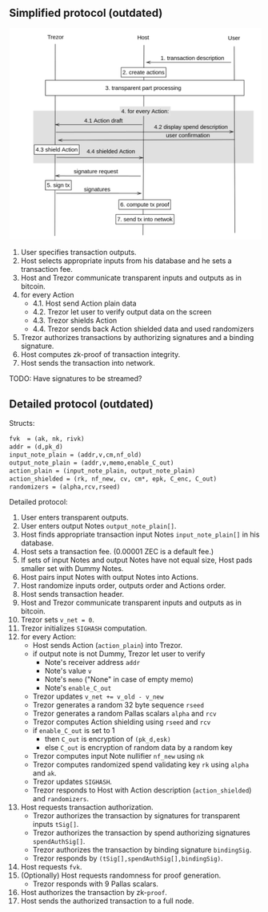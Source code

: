 ## Simplified protocol (outdated)

![protocol](simple.png)

1. User specifies transaction outputs.  
2. Host selects appropriate inputs from his database and he sets a transaction fee.
3. Host and Trezor communicate transparent inputs and outputs as in bitcoin.
4. for every Action
    - 4.1. Host send Action plain data
    - 4.2. Trezor let user to verify output data on the screen
    - 4.3. Trezor shields Action
    - 4.4. Trezor sends back Action shielded data and used randomizers
5. Trezor authorizes transactions by authorizing signatures and a binding signature.  
6. Host computes zk-proof of transaction integrity.  
7. Host sends the transaction into network.

TODO: Have signatures to be streamed?

## Detailed protocol (outdated)

Structs:
```  
fvk  = (ak, nk, rivk)  
addr = (d,pk_d)  
input_note_plain = (addr,v,cm,nf_old)  
output_note_plain = (addr,v,memo,enable_C_out)  
action_plain = (input_note_plain, output_note_plain)  
action_shielded = (rk, nf_new, cv, cm*, epk, C_enc, C_out)   
randomizers = (alpha,rcv,rseed)
```

Detailed protocol:  
1. User enters transparent outputs.
2. User enters output Notes `output_note_plain[]`.  
3. Host finds appropriate transaction input Notes `input_note_plain[]` in his database.
4. Host sets a transaction fee. (0.00001 ZEC is a default fee.)  
5. If sets of input Notes and output Notes have not equal size, Host pads smaller set with Dummy Notes.  
6. Host pairs input Notes with output Notes into Actions.
7. Host randomize inputs order, outputs order and Actions order.  
8. Host sends transaction header.
9. Host and Trezor communicate transparent inputs and outputs as in bitcoin.
10. Trezor sets `v_net = 0`.
11. Trezor initializes `SIGHASH` computation.
12. for every Action:
    - Host sends Action (`action_plain`) into Trezor.
    - if output note is not Dummy, Trezor let user to verify
        - Note's receiver address `addr`  
        - Note's value `v`  
        - Note's `memo` ("None" in case of empty memo)  
        - Note's `enable_C_out`  
    - Trezor updates `v_net += v_old - v_new`
    - Trezor generates a random 32 byte sequence  `rseed`
    - Trezor generates a random Pallas scalars `alpha` and `rcv`     
    - Trezor computes Action shielding using `rseed` and `rcv`
    - if `enable_C_out` is set to 1
        - then `C_out` is encryption of `(pk_d,esk)`
        - else `C_out` is encryption of random data by a random key
    - Trezor computes input Note nullifier `nf_new` using `nk`
    - Trezor computes randomized spend validating key `rk` using `alpha` and `ak`.
    - Trezor updates `SIGHASH`.
    - Trezor responds to Host with Action description (`action_shielded`) and `randomizers`.
13. Host requests transaction authorization.
    - Trezor authorizes the transaction by signatures for transparent inputs `tSig[]`.  
    - Trezor authorizes the transaction by spend authorizing signatures `spendAuthSig[]`.  
    - Trezor authorizes the transaction by binding signature `bindingSig`.
    - Trezor responds by `(tSig[],spendAuthSig[],bindingSig)`.
14. Host requests `fvk`.
15. (Optionally) Host requests randomness for proof generation.
    - Trezor responds with 9 Pallas scalars.
16. Host authorizes the transaction by zk-`proof`.  
17. Host sends the authorized transaction to a full node.   
